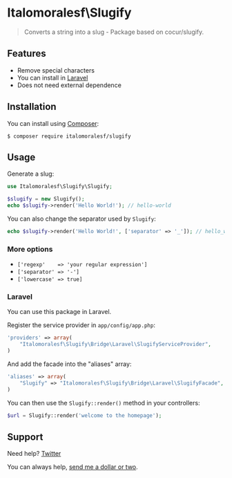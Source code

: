 Italomoralesf\Slugify
=============

> Converts a string into a slug - Package based on cocur/slugify.


Features
--------

- Remove special characters
- You can install in [Laravel](http://laravel.com)
- Does not need external dependence

Installation
------------

You can install using [Composer](https://getcomposer.org):

```shell
$ composer require italomoralesf/slugify
```

Usage
-----

Generate a slug:

```php
use Italomoralesf\Slugify\Slugify;

$slugify = new Slugify();
echo $slugify->render('Hello World!'); // hello-world
```

You can also change the separator used by `Slugify`:

```php
echo $slugify->render('Hello World!', ['separator' => '_']); // hello_world
```
### More options

- `['regexp' 	=> 'your regular expression']`
- `['separator' => '-']`
- `['lowercase' => true]`

### Laravel

You can use this package in Laravel.

Register the service provider in `app/config/app.php`:

```php
'providers' => array(
    "Italomoralesf\Slugify\Bridge\Laravel\SlugifyServiceProvider",
)
```

And add the facade into the "aliases" array:

```php
'aliases' => array(
    "Slugify" => "Italomoralesf\Slugify\Bridge\Laravel\SlugifyFacade",
)
```

You can then use the `Slugify::render()` method in your controllers:

```php
$url = Slugify::render('welcome to the homepage');
```

Support
-------

Need help? [Twitter](https://twitter.com/italomoralesf) 

You can always help, 
[send me a dollar or two](https://www.paypal.me/RimorsoftOnlineEC/2).